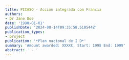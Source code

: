 ```yaml
---
title: PICASO - Acción integrada con Francia
authors:
- Dr Jane Doe
date: '1998-01-01'
publishDate: '2024-08-14T09:35:58.510544Z'
publication_types:
- project
publication: '*Plan nacional de I D*'
summary: 'Amount awarded: XXXX€, Start: 1998 End: 1999'
abstract: ' - '
---
```

